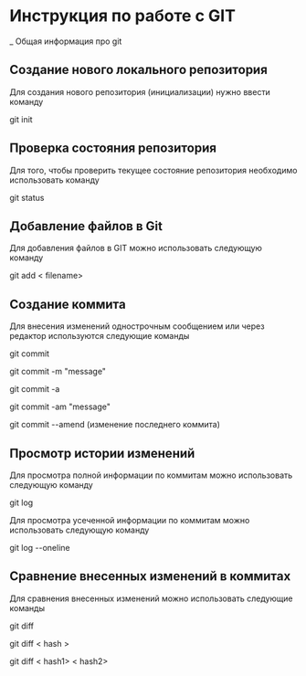 # **Инструкция по работе с GIT**

_ Общая информация про git

## Создание нового локального репозитория

Для создания нового репозитория (инициализации) нужно ввести команду 

git init

## Проверка состояния репозитория

Для того, чтобы проверить текущее состояние репозитория необходимо использовать команду

git status

## Добавление файлов в Git

Для добавления файлов в GIT можно использовать следующую команду

git add < filename>

## Создание коммита

Для внесения изменений однострочным сообщением или через редактор используются следующие команды

git commit

git commit -m "message"

git commit -a

git commit -am "message"

git commit --amend  (изменение последнего коммита)

## Просмотр истории изменений

Для просмотра полной информации по коммитам можно использовать следующую команду

git log

Для просмотра усеченной информации по коммитам можно использовать следующую команду

git log --oneline

## Сравнение внесенных изменений в коммитах

Для сравнения внесенных изменений можно использовать следующие команды

git diff

git diff < hash >

git diff < hash1> < hash2>
